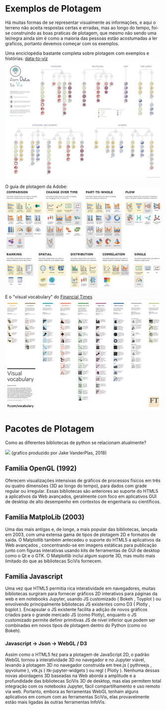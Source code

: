 # Exemplos de Plotagem

Há muitas formas de se representar visualmente as informações, e aqui o terreno não aceita respostas certas e erradas, mas ao longo do tempo, foi-se construindo as boas praticas de plotagem, que mesmo não sendo uma lei/regra ainda sim é como a maioria das pessoas estão acostumadas a ler graficos, portanto devemos começar com os exemplos.

Uma enciclopédia bastante completa sobre plotagem com exemplos e histórias. [data-to-viz](https://www.data-to-viz.com)
<img src='img/poster_big.png'>


O guia de plotagem da Adobe:
<img src='img/2017-06-24-09_26_24-visuals-reference-may2017-A3.pdf-Adobe-Acrobat-Reader-DC.png'>

E o "visual vocabulary" do [Financial Times](https://github.com/ft-interactive/chart-doctor/tree/master/visual-vocabulary) 
<img src='img/Visual-vocabulary.png'>


# Pacotes de Plotagem 

Como as diferentes bibliotecas de python se relacionam atualmente?

<img src='https://www.anaconda.com/wp-content/uploads/2019/01/PythonVisLandscape.jpg'>
(grafico produzido por Jake VanderPlas, 2018)

## Familia OpenGL (1992)

Oferecem visualizações intensivas de gráficos de processos físicos em três ou quatro dimensões (3D ao longo do tempo), para dados com grade regular ou irregular. Essas bibliotecas são anteriores ao suporte do HTML5 a aplicativos da Web avançados, geralmente com foco em aplicativos GUI de desktop de alto desempenho em contextos de engenharia ou científicos.

## Familia MatploLib (2003)

Uma das mais antigas e, de longe, a mais popular das bibliotecas, lançada em 2003, com uma extensa gama de tipos de plotagem 2D e formatos de saída. O Matplotlib também antecedeu o suporte do HTML5 a aplicativos da Web avançados , concentrando-se em imagens estáticas para publicação junto com figuras interativas usando kits de ferramentas de GUI de desktop como o Qt e o GTK. O Matplotlib inclui algum suporte 3D, mas muito mais limitado do que as bibliotecas SciVis fornecem.

## Familia Javascript

Uma vez que HTML5 permitia rica interatividade em navegadores, muitas bibliotecas surgiram para fornecer gráficos 2D interativos para páginas da web e em notebooks Jupyter, usando JS customizado ( Bokeh , Toyplot ) ou envolvendo principalmente bibliotecas JS existentes como D3 ( Plotly , bqplot ). Encapsular o JS existente facilita a adição de novos gráficos criados para o grande mercado JS (como Plotly), enquanto o JS customizado permite definir primitivas JS de nível inferior que podem ser combinadas em novos tipos de plotagem dentro do Python (como no Bokeh).

### Javascript -> Json -> WebGL / D3

Assim como o HTML5 fez para a plotagem de JavaScript 2D, o padrão WebGL tornou a interatividade 3D no navegador e no Jupyter viável, levando à plotagem 3D no navegador construída em tree.js ( pythreejs , ipyvolume ), vtk.js ( itk-jupyter-widgets ) ou regl ( Plotly ). Nenhuma dessas novas abordagens 3D baseadas na Web aborda a amplitude e a profundidade das bibliotecas SciVis 3D de desktop, mas elas permitem total integração com os notebooks Jupyter, fácil compartilhamento e uso remoto via web. Portanto, embora as ferramentas WebGL tenham alguns aplicativos em comum com as ferramentas SciVis, elas provavelmente estão mais ligadas às outras ferramentas InfoVis.
